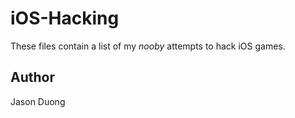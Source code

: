# iOS-Hacking

These files contain a list of my _nooby_ attempts to hack iOS games.

## Author

Jason Duong
